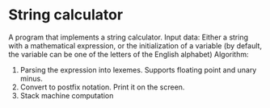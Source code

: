 # String calculator
  A program that implements a string calculator.
    Input data:
  Either a string with a mathematical expression, or the initialization of a variable (by default, the variable can be one of the letters of the English alphabet)
  Algorithm:
  1. Parsing the expression into lexemes. Supports floating point and unary minus.
  2. Convert to postfix notation. Print it on the screen.
  3. Stack machine computation

